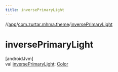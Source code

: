 ```yaml
---
title: inversePrimaryLight
---
```

//[app](../../index.html)/[com.zurtar.mhma.theme](index.html)/[inversePrimaryLight](inverse-primary-light.html)



# inversePrimaryLight



[androidJvm]\
val [inversePrimaryLight](inverse-primary-light.html): [Color](https://developer.android.com/reference/kotlin/androidx/compose/ui/graphics/Color.html)



